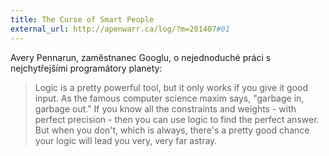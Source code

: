 ```yaml
---
title: The Curse of Smart People
external_url: http://apenwarr.ca/log/?m=201407#01
---
```


Avery Pennarun, zaměstnanec Googlu, o nejednoduché práci s nejchytřejšími programátory planety:

> Logic is a pretty powerful tool, but it only works if you give it good input. As the famous computer science maxim says, "garbage in, garbage out." If you know all the constraints and weights - with perfect precision - then you can use logic to find the perfect answer. But when you don't, which is always, there's a pretty good chance your logic will lead you very, very far astray.
